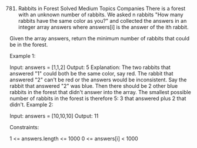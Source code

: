 781. Rabbits in Forest
Solved
Medium
Topics
Companies
There is a forest with an unknown number of rabbits. We asked n rabbits "How many rabbits have the same color as you?" and collected the answers in an integer array answers where answers[i] is the answer of the ith rabbit.

Given the array answers, return the minimum number of rabbits that could be in the forest.

 

Example 1:

Input: answers = [1,1,2]
Output: 5
Explanation:
The two rabbits that answered "1" could both be the same color, say red.
The rabbit that answered "2" can't be red or the answers would be inconsistent.
Say the rabbit that answered "2" was blue.
Then there should be 2 other blue rabbits in the forest that didn't answer into the array.
The smallest possible number of rabbits in the forest is therefore 5: 3 that answered plus 2 that didn't.
Example 2:

Input: answers = [10,10,10]
Output: 11
 

Constraints:

1 <= answers.length <= 1000
0 <= answers[i] < 1000
